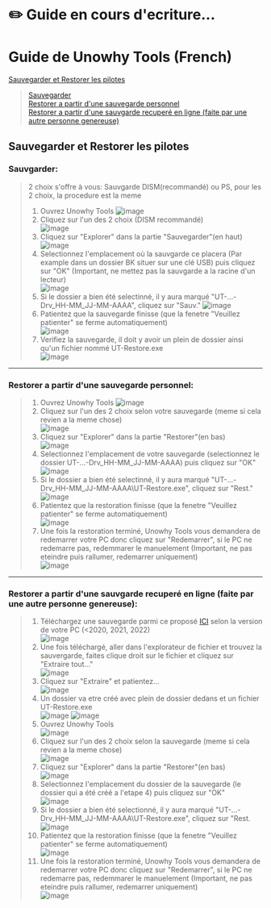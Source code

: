# ✏️ Guide en cours d'ecriture...
# Guide de Unowhy Tools (French)
  
[Sauvegarder et Restorer les pilotes](https://github.com/STY1001/Unowhy-Tools/blob/master/GUIDE-FR.md#sauvegarder-et-restorer-les-pilotes)  
> [Sauvegarder](https://github.com/STY1001/Unowhy-Tools/blob/master/GUIDE-FR.md#sauvgarder)  
> [Restorer a partir d'une sauvegarde personnel](https://github.com/STY1001/Unowhy-Tools/blob/master/GUIDE-FR.md#restorer-a-partir-dune-sauvegarde-personnel)  
> [Restorer a partir d'une sauvgarde recuperé en ligne (faite par une autre personne genereuse)](https://github.com/STY1001/Unowhy-Tools/blob/master/GUIDE-FR.md##restorer-a-partir-dune-sauvgarde-recuper%C3%A9-en-ligne-faite-par-une-autre-personne-genereuse)  
  
## Sauvegarder et Restorer les pilotes
### Sauvgarder:
>2 choix s'offre à vous: Sauvgarde DISM(recommandé) ou PS, pour les 2 choix, la procedure est la meme
>1. Ouvrez Unowhy Tools
>![image](https://user-images.githubusercontent.com/57889852/197388385-0cd879a8-0f01-4665-9e2b-78c63ded92bd.png)
>2. Cliquez sur l'un des 2 choix (DISM recommandé)  
>![image](https://user-images.githubusercontent.com/57889852/197388473-38eef5f4-40e9-4edb-850a-ddda5d1cd1c5.png)
>3. Cliquez sur "Explorer" dans la partie "Sauvegarder"(en haut)  
>![image](https://user-images.githubusercontent.com/57889852/197388567-15a0a04d-183b-4cc4-a6f2-6ccee844c8b2.png)
>4. Selectionnez l'emplacement où la sauvgarde ce placera (Par example dans un dossier BK situer sur une clé USB) puis cliquez sur "OK" (Important, ne mettez pas la sauvgarde a la racine d'un lecteur)  
>![image](https://user-images.githubusercontent.com/57889852/197388714-5d028e4f-bc7e-464b-95f1-8aae2c6ec2f4.png)
>5. Si le dossier a bien été selectinné, il y aura marqué "UT-...-Drv_HH-MM_JJ-MM-AAAA", cliquez sur "Sauv."
>![image](https://user-images.githubusercontent.com/57889852/197404200-dd5d88da-7045-43c0-a467-2752deb24ca0.png)
>6. Patientez que la sauvegarde finisse (que la fenetre "Veuillez patienter" se ferme automatiquement)  
>![image](https://user-images.githubusercontent.com/57889852/197404624-aaa5c19a-527e-44e8-a8c9-198b9bfa4fd2.png)
>7. Verifiez la sauvegarde, il doit y avoir un plein de dossier ainsi qu'un fichier nommé UT-Restore.exe  
>![image](https://user-images.githubusercontent.com/57889852/197406294-43d777e4-8dc9-4360-952e-cbbb579e9743.png)
___
### Restorer a partir d'une sauvegarde personnel:
>1. Ouvrez Unowhy Tools
>![image](https://user-images.githubusercontent.com/57889852/197388385-0cd879a8-0f01-4665-9e2b-78c63ded92bd.png)
>2. Cliquez sur l'un des 2 choix selon votre sauvegarde (meme si cela revien a la meme chose)  
>![image](https://user-images.githubusercontent.com/57889852/197388473-38eef5f4-40e9-4edb-850a-ddda5d1cd1c5.png)
>3. Cliquez sur "Explorer" dans la partie "Restorer"(en bas)  
>![image](https://user-images.githubusercontent.com/57889852/197414023-6501c509-921d-4737-ba83-debe89688d4c.png)
>4. Selectionnez l'emplacement de votre sauvegarde (selectionnez le dossier UT-...-Drv_HH-MM_JJ-MM-AAAA) puis cliquez sur "OK"
>![image](https://user-images.githubusercontent.com/57889852/197415962-e924719b-f922-47eb-b111-6812808be2d2.png)
>5. Si le dossier a bien été selectinné, il y aura marqué "UT-...-Drv_HH-MM_JJ-MM-AAAA\UT-Restore.exe", cliquez sur "Rest."  
>![image](https://user-images.githubusercontent.com/57889852/197416224-c7a728de-b32f-479f-a65d-1c14af9de475.png)
>6. Patientez que la restoration finisse (que la fenetre "Veuillez patienter" se ferme automatiquement)  
>![image](https://user-images.githubusercontent.com/57889852/197404624-aaa5c19a-527e-44e8-a8c9-198b9bfa4fd2.png)
>7. Une fois la restoration terminé, Unowhy Tools vous demandera de redemarrer votre PC donc cliquez sur "Redemarrer", si le PC ne redemarre pas, redemmarer le manuelement (Important, ne pas eteindre puis rallumer, redemarrer uniquement)  
>![image](https://user-images.githubusercontent.com/57889852/197416722-890d8c6c-c810-455a-bcb0-b893b565129b.png)
___
### Restorer a partir d'une sauvgarde recuperé en ligne (faite par une autre personne genereuse):
>1. Téléchargez une sauvegarde parmi ce proposé [ICI](https://hksty1001-my.sharepoint.com/:f:/g/personal/cloud_sty1001_cf/Ejk2S5pcwCFPnUxKDVQaUPoBpw-3IMAjuLYiJO_Fi-vsKQ?e=pXH17g) selon la version de votre PC (<2020, 2021, 2022)  
>![image](https://user-images.githubusercontent.com/57889852/197592769-0cf6e828-d56a-45c3-9654-ddcc0ea0b3a7.png)
>2. Une fois téléchargé, aller dans l'explorateur de fichier et trouvez la sauvergarde, faites clique droit sur le fichier et cliquez sur "Extraire tout..."  
>![image](https://user-images.githubusercontent.com/57889852/197624763-4bdfecb4-4fa7-4c7b-bdf9-b1b62e55f902.png)
>3. Cliquez sur "Extraire" et patientez...  
>![image](https://user-images.githubusercontent.com/57889852/197625253-7096762d-134d-4176-8afa-a7baa9466e80.png)
>4. Un dossier va etre créé avec plein de dossier dedans et un fichier UT-Restore.exe  
>![image](https://user-images.githubusercontent.com/57889852/197625605-10fa7df6-a1c1-4529-93d9-ccd7a0cc1df2.png)
>![image](https://user-images.githubusercontent.com/57889852/197625651-0963046d-98de-4e01-b432-9a78ab0f8fa3.png)
>5. Ouvrez Unowhy Tools  
>![image](https://user-images.githubusercontent.com/57889852/197388385-0cd879a8-0f01-4665-9e2b-78c63ded92bd.png)
>6. Cliquez sur l'un des 2 choix selon la sauvegarde (meme si cela revien a la meme chose)  
>![image](https://user-images.githubusercontent.com/57889852/197388473-38eef5f4-40e9-4edb-850a-ddda5d1cd1c5.png)
>7. Cliquez sur "Explorer" dans la partie "Restorer"(en bas)  
>![image](https://user-images.githubusercontent.com/57889852/197414023-6501c509-921d-4737-ba83-debe89688d4c.png)
>8. Selectionnez l'emplacement du dossier de la sauvegarde (le dossier qui a été créé a l'etape 4) puis cliquez sur "OK"  
>![image](https://user-images.githubusercontent.com/57889852/197710025-badabb6a-f07f-4a07-80e3-2735182fef88.png)
>9. Si le dossier a bien été selectionné, il y aura marqué "UT-...-Drv_HH-MM_JJ-MM-AAAA\UT-Restore.exe", cliquez sur "Rest.  
>![image](https://user-images.githubusercontent.com/57889852/197710783-0957fe48-80b4-488b-95b3-f930ea0ba272.png)
>10. Patientez que la restoration finisse (que la fenetre "Veuillez patienter" se ferme automatiquement)  
>![image](https://user-images.githubusercontent.com/57889852/197404624-aaa5c19a-527e-44e8-a8c9-198b9bfa4fd2.png)
>11. Une fois la restoration terminé, Unowhy Tools vous demandera de redemarrer votre PC donc cliquez sur "Redemarrer", si le PC ne redemarre pas, redemmarer le manuelement (Important, ne pas eteindre puis rallumer, redemarrer uniquement)  
>![image](https://user-images.githubusercontent.com/57889852/197416722-890d8c6c-c810-455a-bcb0-b893b565129b.png)
